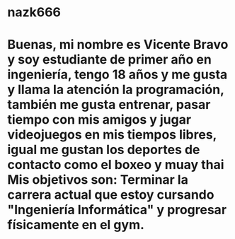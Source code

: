 # nazk666
# Buenas, mi nombre es Vicente Bravo y soy estudiante de primer año en ingeniería, tengo 18 años y me gusta y llama la atención la programación, también me gusta entrenar, pasar tiempo con mis amigos y jugar videojuegos en mis tiempos libres, igual me gustan los deportes de contacto como el boxeo y muay thai Mis objetivos son: Terminar la carrera actual que estoy cursando "Ingeniería Informática" y progresar físicamente en el gym.